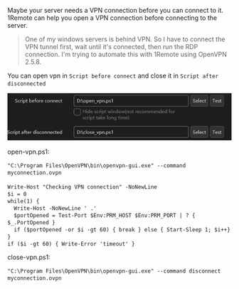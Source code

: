 Maybe your server needs a VPN connection before you can connect to it. 1Remote can help you open a VPN connection before connecting to the server.

> One of my windows servers is behind VPN. So I have to connect the VPN tunnel first, wait until it's connected, then run the RDP connection. I'm trying to automate this with 1Remote using OpenVPN 2.5.8.

You can open vpn in `Script before connect` 
and close it in `Script after disconnected`

![image](img/vpn-scripts.jpg)

open-vpn.ps1:

```shell
"C:\Program Files\OpenVPN\bin\openvpn-gui.exe" --command myconnection.ovpn

Write-Host "Checking VPN connection" -NoNewLine
$i = 0
while(1) {
  Write-Host -NoNewLine ' .'
  $portOpened = Test-Port $Env:PRM_HOST $Env:PRM_PORT | ? { $_.PortOpened } 
  if ($portOpened -or $i -gt 60) { break } else { Start-Sleep 1; $i++}
} 
if ($i -gt 60) { Write-Error 'timeout' }
```

close-vpn.ps1:

```shell
"C:\Program Files\OpenVPN\bin\openvpn-gui.exe" --command disconnect myconnection.ovpn
```
